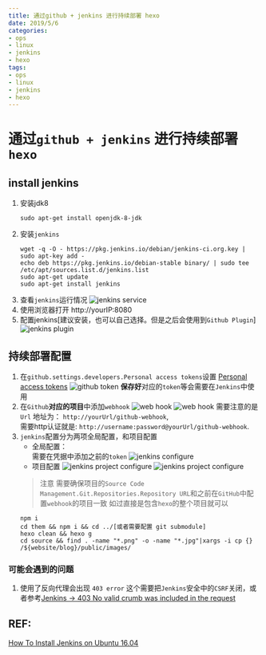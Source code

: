 ```yaml
---
title: 通过github + jenkins 进行持续部署 hexo
date: 2019/5/6
categories: 
- ops
- linux
- jenkins
- hexo
tags: 
- ops
- linux
- jenkins
- hexo
---
```


# 通过`github + jenkins` 进行持续部署 `hexo`
## install jenkins
1. 安装jdk8
   ```
   sudo apt-get install openjdk-8-jdk
   ```
2. 安装`jenkins`
   ```
   wget -q -O - https://pkg.jenkins.io/debian/jenkins-ci.org.key | sudo apt-key add -
   echo deb https://pkg.jenkins.io/debian-stable binary/ | sudo tee /etc/apt/sources.list.d/jenkins.list
   sudo apt-get update
   sudo apt-get install jenkins
   ```
3. 查看`jenkins`运行情况 
   ![jenkins service](/images/hexo-jenkins-service.png)
4. 使用浏览器打开 http://yourIP:8080 
5. 配置jenkins[建议安装，也可以自己选择。但是之后会使用到`Github Plugin`]
   ![jenkins plugin](/images/hexo-jenkins-github-plugin.png)
## 持续部署配置
1. 在`github.settings.developers.Personal access tokens`设置 [Personal access tokens](https://github.com/settings/developers)
   ![github token](/images/hexo-jenkins-github-token.png)
    **保存好**对应的`token`等会需要在`Jenkins`中使用
2. 在`Github`**对应的项目**中添加`webhook`
   ![web hook](/images/hexo-jenkins-github-webhook1.png)
   ![web hook](/images/hexo-jenkins-github-webhook2.png)
   需要注意的是 `Url` 地址为： `http://yourUrl/github-webhook`,  
   需要http认证就是: `http://username:password@yourUrl/github-webhook`.
3. `jenkins`配置分为两项全局配置，和项目配置
   - 全局配置：  
     需要在凭据中添加之前的`token`
    ![jenkins configure](/images/hexo-jenkins-configure.png)
   - 项目配置
    ![jenkins project configure](/images/hexo-jenkins-project-configure1.png)
    ![jenkins project configure](/images/hexo-jenkins-project-configure2.png)
    >注意 需要确保项目的`Source Code Management.Git.Repositories.Repository URL`和之前在`GitHub`中配置`webhook`的项目一致
    如过直接是包含`hexo`的整个项目就可以
    ```
    npm i 
    cd them && npm i && cd ../[或者需要配置 git submodule]
    hexo clean && hexo g
    cd source && find . -name "*.png" -o -name "*.jpg"|xargs -i cp {} /${website/blog}/public/images/
    ```
### 可能会遇到的问题
1. 使用了反向代理会出现 `403 error` 这个需要把`Jenkins`安全中的`CSRF`关闭，或者参考[Jenkins -> 403 No valid crumb was included in the request](https://github.com/spinnaker/spinnaker/issues/2067)

## REF:
[How To Install Jenkins on Ubuntu 16.04](https://www.digitalocean.com/community/tutorials/how-to-install-jenkins-on-ubuntu-16-04)
